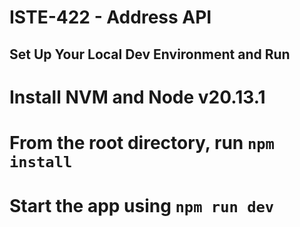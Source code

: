 # ISTE-422 - Address API

## Set Up Your Local Dev Environment and Run

# Install NVM and Node v20.13.1
# From the root directory, run `npm install`
# Start the app using `npm run dev`